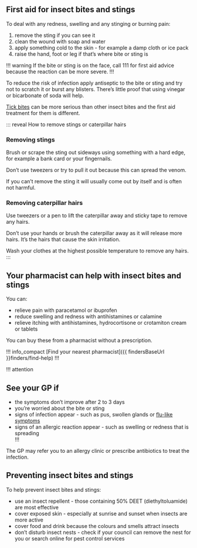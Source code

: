 ## First aid for insect bites and stings

To deal with any redness, swelling and any stinging or burning pain:  
 
1. remove the sting if you can see it 
2. clean the wound with soap and water
3. apply something cold to the skin - for example a damp cloth or ice pack 
4. raise the hand, foot or leg if that’s where bite or sting is 

!!! warning
  If the bite or sting is on the face, call 111 for first aid advice because the reaction can be more severe.
!!!

To reduce the risk of infection apply antiseptic to the bite or sting and try not to scratch it or burst any blisters. There’s little proof that using vinegar or bicarbonate of soda will help. 

[Tick bites](http://www.nhs.uk/Conditions/Lyme-disease/Pages/Introduction.aspx) can be more serious than other insect
bites and the first aid treatment for them is different.

::: reveal How to remove stings or caterpillar hairs 
  ### Removing stings

  Brush or scrape the sting out sideways using something with a hard edge, for example a bank card or your fingernails. 
  
  Don’t use tweezers or try to pull it out because this can spread the venom. 
  
  If you can’t remove the sting it will usually come out by itself and is often not harmful. 
  
  
  ### Removing caterpillar hairs
  
  Use tweezers or a pen to lift the caterpillar away and sticky tape to remove any hairs.
  
  Don’t use your hands or brush the caterpillar away as it will release more hairs. It’s the hairs that cause the skin irritation. 
  
  Wash your clothes at the highest possible temperature to remove any hairs. 
:::


## Your pharmacist can help with insect bites and stings

You can: 

- relieve pain with paracetamol or ibuprofen 
- reduce swelling and redness with antihistamines or calamine
- relieve itching with antihistamines, hydrocortisone or crotamiton cream or tablets 

You can buy these from a pharmacist without a prescription. 


!!! info_compact
  [Find your nearest pharmacist]({{ findersBaseUrl }}finders/find-help)
!!!


!!! attention
  ## See your GP if

  - the symptoms don’t improve after 2 to 3 days 
  - you’re worried about the bite or sting 
  - signs of infection appear - such as pus, swollen glands or [flu-like symptoms](http://www.nhs.uk/Conditions/Flu/Pages/Symptoms.aspx)
  - signs of an allergic reaction appear - such as swelling or redness that is spreading  
!!!

The GP may refer you to an allergy clinic or prescribe antibiotics to treat the infection.


## Preventing insect bites and stings 

To help prevent insect bites and stings:

- use an insect repellent - those containing 50% DEET (diethyltoluamide) are most effective   
- cover exposed skin - especially at sunrise and sunset when insects are more active
- cover food and drink because the colours and smells attract insects
- don’t disturb insect nests - check if your council can remove the nest for you or search online for pest control services 
